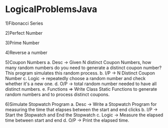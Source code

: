 # LogicalProblemsJava
1)Fibonacci Series

2)Perfect Number

3)Prime Number

4)Reverse a number

5)Coupon Numbers a. Desc -> Given N distinct Coupon Numbers, how many random numbers do you need to generate a distinct coupon number?
This program simulates this random process. b. I/P -> N Distinct Coupon Number c. Logic -> repeatedly choose a random number and check whether it's a new one.
d. O/P -> total random number needed to have all distinct numbers. e. Functions => Write Class Static Functions to generate random numbers and to process distinct coupons.

6)Simulate Stopwatch Program a. Desc -> Write a Stopwatch Program for measuring the time that elapses between the start and end clicks 
b. I/P -> Start the Stopwatch and End the Stopwatch c. Logic -> Measure the elapsed time between start and end d. O/P -> Print the elapsed time.
